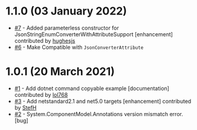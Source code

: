 # 1.1.0 (03 January 2022)
- [#7](https://github.com/StefH/System.Text.Json.EnumExtensions/pull/7) - Added parameterless constructor for JsonStringEnumConverterWithAttributeSupport [enhancement] contributed by [hughesjs](https://github.com/hughesjs)
- [#6](https://github.com/StefH/System.Text.Json.EnumExtensions/issues/6) - Make Compatible with `JsonConverterAttribute`

# 1.0.1 (20 March 2021)
- [#1](https://github.com/StefH/System.Text.Json.EnumExtensions/pull/1) - Add dotnet command copyable example [documentation] contributed by [lol768](https://github.com/lol768)
- [#3](https://github.com/StefH/System.Text.Json.EnumExtensions/pull/3) - Add netstandard2.1 and net5.0 targets [enhancement] contributed by [StefH](https://github.com/StefH)
- [#2](https://github.com/StefH/System.Text.Json.EnumExtensions/issues/2) - System.ComponentModel.Annotations version mismatch error.  [bug]

